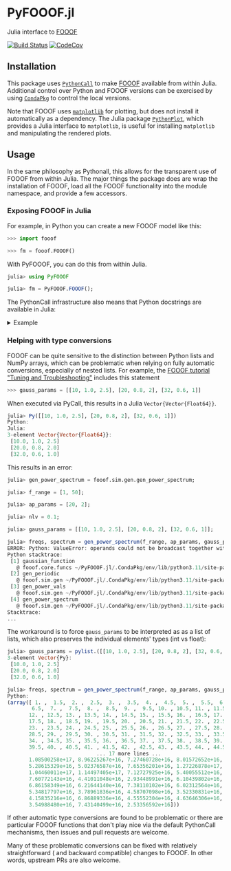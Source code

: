 # PyFOOOF.jl
Julia interface to [FOOOF](https://github.com/fooof-tools/fooof)

[![Build Status][build-img]][build-url] [![CodeCov][codecov-img]][codecov-url]

[build-img]: https://github.com/beacon-biosignals/PyFOOOF.jl/workflows/CI/badge.svg
[build-url]: https://github.com/beacon-biosignals/PyFOOOF.jl/actions
[codecov-img]: https://codecov.io/github/beacon-biosignals/PyFOOOF.jl/badge.svg?branch=main
[codecov-url]: https://codecov.io/github/beacon-biosignals/PyFOOOF.jl?branch=main


## Installation
This package uses [`PythonCall`](https://cjdoris.github.io/PythonCall.jl) to make
[FOOOF](https://fooof-tools.github.io/fooof/index.html) available from within Julia.
Additional control over Python and FOOOF versions can be exercised by using
[`CondaPkg`](https://github.com/cjdoris/CondaPkg.jl) to control the local versions.

Note that FOOOF uses [`matplotlib`](https://matplotlib.org/) for plotting, but does not install it automatically as a dependency.
The Julia package [`PythonPlot`](https://github.com/JuliaPy/PythonPlot.jl), which provides a Julia interface to `matplotlib`, is useful for installing `matplotlib` and manipulating the rendered plots.

## Usage

In the same philosophy as Pythonall, this allows for the transparent use of
FOOOF from within Julia.
The major things the package does are wrap the installation of FOOOF, load all
the FOOOF functionality into the module namespace, and provide a few accessors.

### Exposing FOOOF in Julia

For example, in Python you can create a new FOOOF model like this:

```python
>>> import fooof

>>> fm = fooof.FOOOF()
```

With PyFOOOF, you can do this from within Julia.

```julia
julia> using PyFOOOF

julia> fm = PyFOOOF.FOOOF();
```

The PythonCall infrastructure also means that Python docstrings are available
in Julia:

<details><summary>Example</summary>

```julia
help?> PyFOOOF.FOOOF
  Python class FOOOF.

  Model a physiological power spectrum as a combination of aperiodic and periodic components.

  WARNING: FOOOF expects frequency and power values in linear space.

  Passing in logged frequencies and/or power spectra is not detected,
  and will silently produce incorrect results.

  Parameters
  ----------
  peak_width_limits : tuple of (float, float), optional, default: (0.5, 12.0)
      Limits on possible peak width, in Hz, as (lower_bound, upper_bound).
  max_n_peaks : int, optional, default: inf
      Maximum number of peaks to fit.
  min_peak_height : float, optional, default: 0
      Absolute threshold for detecting peaks, in units of the input data.
  peak_threshold : float, optional, default: 2.0
      Relative threshold for detecting peaks, in units of standard deviation of the input data.
  aperiodic_mode : {'fixed', 'knee'}
      Which approach to take for fitting the aperiodic component.
  verbose : bool, optional, default: True
      Verbosity mode. If True, prints out warnings and general status updates.

  Attributes
  ----------
  freqs : 1d array
      Frequency values for the power spectrum.
  power_spectrum : 1d array
      Power values, stored internally in log10 scale.
  freq_range : list of [float, float]
      Frequency range of the power spectrum, as [lowest_freq, highest_freq].
  freq_res : float
      Frequency resolution of the power spectrum.
  fooofed_spectrum_ : 1d array
      The full model fit of the power spectrum, in log10 scale.
  aperiodic_params_ : 1d array
      Parameters that define the aperiodic fit. As [Offset, (Knee), Exponent].
      The knee parameter is only included if aperiodic component is fit with a knee.
  peak_params_ : 2d array
      Fitted parameter values for the peaks. Each row is a peak, as [CF, PW, BW].
  gaussian_params_ : 2d array
      Parameters that define the gaussian fit(s).
      Each row is a gaussian, as [mean, height, standard deviation].
  r_squared_ : float
      R-squared of the fit between the input power spectrum and the full model fit.
  error_ : float
      Error of the full model fit.
  n_peaks_ : int
      The number of peaks fit in the model.
  has_data : bool
      Whether data is loaded to the object.
  has_model : bool
      Whether model results are available in the object.

  Notes
  -----
  - Commonly used abbreviations used in this module include:
    CF: center frequency, PW: power, BW: Bandwidth, AP: aperiodic
  - Input power spectra must be provided in linear scale.
    Internally they are stored in log10 scale, as this is what the model operates upon.
  - Input power spectra should be smooth, as overly noisy power spectra may lead to bad fits.
    For example, raw FFT inputs are not appropriate. Where possible and appropriate, use
    longer time segments for power spectrum calculation to get smoother power spectra,
    as this will give better model fits.
  - The gaussian params are those that define the gaussian of the fit, where as the peak
    params are a modified version, in which the CF of the peak is the mean of the gaussian,
    the PW of the peak is the height of the gaussian over and above the aperiodic component,
    and the BW of the peak, is 2*std of the gaussian (as 'two sided' bandwidth).
```

</details>

### Helping with type conversions

FOOOF can be quite sensitive to the distinction between Python lists and NumPy
arrays, which can be problematic when relying on fully automatic conversions,
especially of nested lists.
For example, the [FOOOF tutorial "Tuning and Troubleshooting"](https://fooof-tools.github.io/fooof/auto_tutorials/plot_07-TroubleShooting.html) includes this statement
```python
>>> gauss_params = [[10, 1.0, 2.5], [20, 0.8, 2], [32, 0.6, 1]]
```
When executed via PyCall, this results in a Julia `Vector{Vector{Float64}}`.

```julia
julia> Py([[10, 1.0, 2.5], [20, 0.8, 2], [32, 0.6, 1]])
Python:
Julia:
3-element Vector{Vector{Float64}}:
 [10.0, 1.0, 2.5]
 [20.0, 0.8, 2.0]
 [32.0, 0.6, 1.0]
```

This results in an error:

```julia
julia> gen_power_spectrum = fooof.sim.gen.gen_power_spectrum;

julia> f_range = [1, 50];

julia> ap_params = [20, 2];

julia> nlv = 0.1;

julia> gauss_params = [[10, 1.0, 2.5], [20, 0.8, 2], [32, 0.6, 1]];

julia> freqs, spectrum = gen_power_spectrum(f_range, ap_params, gauss_params, nlv)
ERROR: Python: ValueError: operands could not be broadcast together with shapes (99,) (3,)
Python stacktrace:
 [1] gaussian_function
   @ fooof.core.funcs ~/PyFOOOF.jl/.CondaPkg/env/lib/python3.11/site-packages/fooof/core/funcs.py:39
 [2] gen_periodic
   @ fooof.sim.gen ~/PyFOOOF.jl/.CondaPkg/env/lib/python3.11/site-packages/fooof/sim/gen.py:342
 [3] gen_power_vals
   @ fooof.sim.gen ~/PyFOOOF.jl/.CondaPkg/env/lib/python3.11/site-packages/fooof/sim/gen.py:401
 [4] gen_power_spectrum
   @ fooof.sim.gen ~/PyFOOOF.jl/.CondaPkg/env/lib/python3.11/site-packages/fooof/sim/gen.py:147
Stacktrace:
...
```

The workaround is to force `gauss_params` to be interpreted as as a list of lists, which also preserves
the individual elements' types (int vs float):

```julia
julia> gauss_params = pylist.([[10, 1.0, 2.5], [20, 0.8, 2], [32, 0.6, 1]])
3-element Vector{Py}:
 [10.0, 1.0, 2.5]
 [20.0, 0.8, 2.0]
 [32.0, 0.6, 1.0]

julia> freqs, spectrum = gen_power_spectrum(f_range, ap_params, gauss_params, nlv)
Python:
(array([ 1. ,  1.5,  2. ,  2.5,  3. ,  3.5,  4. ,  4.5,  5. ,  5.5,  6. ,
        6.5,  7. ,  7.5,  8. ,  8.5,  9. ,  9.5, 10. , 10.5, 11. , 11.5,
       12. , 12.5, 13. , 13.5, 14. , 14.5, 15. , 15.5, 16. , 16.5, 17. ,
       17.5, 18. , 18.5, 19. , 19.5, 20. , 20.5, 21. , 21.5, 22. , 22.5,
       23. , 23.5, 24. , 24.5, 25. , 25.5, 26. , 26.5, 27. , 27.5, 28. ,
       28.5, 29. , 29.5, 30. , 30.5, 31. , 31.5, 32. , 32.5, 33. , 33.5,
       34. , 34.5, 35. , 35.5, 36. , 36.5, 37. , 37.5, 38. , 38.5, 39. ,
       39.5, 40. , 40.5, 41. , 41.5, 42. , 42.5, 43. , 43.5, 44. , 44.5,
                             ... 17 more lines ...
       1.08500258e+17, 8.96225267e+16, 7.27460728e+16, 8.01572652e+16,
       5.28615329e+16, 5.02376587e+16, 7.65356201e+16, 1.27226878e+17,
       1.04460011e+17, 1.14497405e+17, 7.12727925e+16, 5.40055512e+16,
       7.60772143e+16, 4.41011048e+16, 2.93448991e+16, 6.10439802e+16,
       6.86158349e+16, 6.21644140e+16, 7.38110102e+16, 6.02312564e+16,
       5.34817797e+16, 3.78961836e+16, 4.58707098e+16, 3.52330831e+16,
       4.15835216e+16, 6.86889336e+16, 4.55552304e+16, 4.63646306e+16,
       3.54988480e+16, 7.43140499e+16, 2.53356592e+16]))
```

If other automatic type conversions are found to be problematic or there are
particular FOOOF functions that don't play nice via the default PythonCall mechanisms,
then issues and pull requests are welcome.

Many of these problematic conversions can be fixed with relatively straightforward (
and backward compatible) changes to FOOOF. In other words, upstream PRs are
also welcome.
